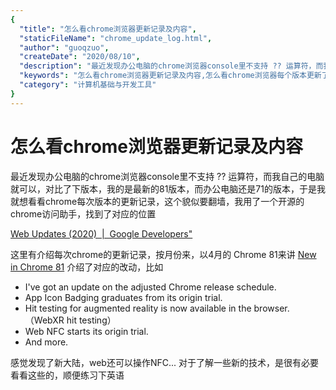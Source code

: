 ```yaml
---
{
  "title": "怎么看chrome浏览器更新记录及内容",
  "staticFileName": "chrome_update_log.html",
  "author": "guoqzuo",
  "createDate": "2020/08/10",
  "description": "最近发现办公电脑的chrome浏览器console里不支持 ?? 运算符，而我自己的电脑就可以，对比了下版本，我的是最新的81版本，而办公电脑还是71的版本，于是我就想看看chrome每次版本的更新记录，这个貌似要翻墙，我用了一个开源的chrome访问助手，找到了对应的位置",
  "keywords": "怎么看chrome浏览器更新记录及内容,怎么看chrome浏览器每个版本更新了什么",
  "category": "计算机基础与开发工具"
}
---
```

# 怎么看chrome浏览器更新记录及内容
最近发现办公电脑的chrome浏览器console里不支持 ?? 运算符，而我自己的电脑就可以，对比了下版本，我的是最新的81版本，而办公电脑还是71的版本，于是我就想看看chrome每次版本的更新记录，这个貌似要翻墙，我用了一个开源的chrome访问助手，找到了对应的位置

[Web Updates (2020)  |  Google Developers"](https://developers.google.com/web/updates/2020)

这里有介绍每次chrome的更新记录，按月份来，以4月的 Chrome 81来讲 [New in Chrome 81](https://developers.google.com/web/updates/2020/04/nic81) 介绍了对应的改动，比如

- I've got an update on the adjusted Chrome release schedule.
- App Icon Badging graduates from its origin trial.
- Hit testing for augmented reality is now available in the browser.（WebXR hit testing）
- Web NFC starts its origin trial.
- And more.

感觉发现了新大陆，web还可以操作NFC... 对于了解一些新的技术，是很有必要看看这些的，顺便练习下英语

